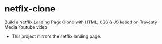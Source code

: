 # netflx-clone
Build a Netflix Landing Page Clone with HTML, CSS &amp; JS based on Travesty Media Youtube video
* This project mirrors the netflix landing page.
